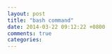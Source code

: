 ```yaml
---
layout: post
title: "bash command"
date: 2014-03-22 09:12:22 +0800
comments: true
categories: 
---
```

